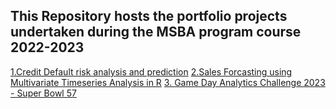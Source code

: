 ## This Repository hosts the portfolio projects undertaken during the MSBA program course 2022-2023

[1.Credit Default risk analysis and prediction](https://github.com/DebiAn575/Business_Applications/tree/main/Home_Credit_Default_Risk_prediction)
[2.Sales Forcasting using Multivariate Timeseries Analysis in R](https://github.com/DebiAn575/Business_Applications/tree/main/Sales_Forecasting-_Multivariate_Time_Series_Analysis_R)
[3. Game Day Analytics Challenge 2023 - Super Bowl 57]()

